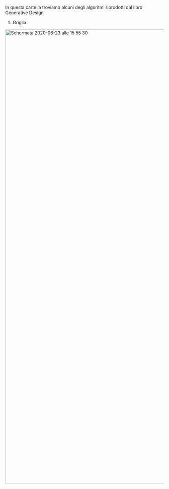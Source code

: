 In questa cartella troviamo alcuni degli algoritmi riprodotti dal libro Generative Design

01. Griglia

<img width="1440" alt="Schermata 2020-06-23 alle 15 55 30" src="https://user-images.githubusercontent.com/59569674/85412554-fc75e600-b569-11ea-89a0-1e7d38091a56.png">
